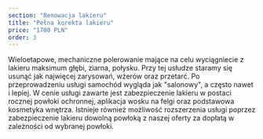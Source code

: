 ```yaml
---
section: "Renowacja lakieru"
title: "Pełna korekta lakieru"
price: "1700 PLN"
order: 3
---
```


Wieloetapowe, mechaniczne polerowanie mające na celu wyciągniecie z lakieru maksimum głębi, ziarna, połysku. Przy tej usłudze staramy się usunąć jak najwięcej zarysowań, wżerów oraz przetarć. Po przeprowadzeniu usługi samochód wygląda jak "salonowy", a często nawet i lepiej. W cenie usługi zawarte jest zabezpieczenie lakieru w postaci rocznej powłoki ochronnej, aplikacja wosku na felgi oraz podstawowa kosmetyka wnętrza. Istnieje również możliwość rozszerzenia usługi poprzez zabezpieczenie lakieru dowolną powłoką z naszej oferty za dopłatą w zależności od wybranej powłoki.